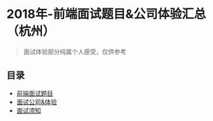 # 2018年-前端面试题目&公司体验汇总（杭州）

> 面试体验部分纯属个人感受，仅供参考

## 目录

<ul>
<li>
<a href="https://github.com/stevenwujianpeng/Interview/blob/master/%E9%A2%98%E7%9B%AE%26%E9%83%A8%E5%88%86%E7%AD%94%E6%A1%88.md">前端面试题目</a>
</li>
<li>
<a href="https://github.com/stevenwujianpeng/Interview/blob/master/%E9%9D%A2%E8%AF%95%E5%85%AC%E5%8F%B8%26%E4%BD%93%E9%AA%8C.md">面试公司&体验</a>
</li>
<li>
<a href="https://github.com/stevenwujianpeng/Interview/blob/master/%E9%9D%A2%E8%AF%95%E9%A1%BB%E7%9F%A5.md">面试须知</a>
</li>
</ul>

